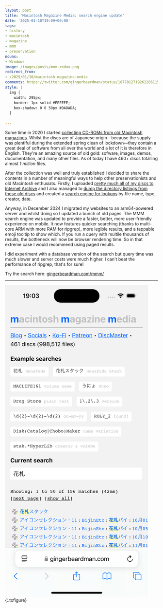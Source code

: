 ```yaml
---
layout: post
title: 'Macintosh Magazine Media: search engine update'
date: '2025-01-10T19:09+00:00'
tags:
- history
- macintosh
- magazine
- mmm
- preservation
nouns:
- Windows
image: /images/posts/mmm-redux.png
redirect_from:
- /2025/01/10/macintosh-magazine-media
comments: https://twitter.com/gingerbeardman/status/1877812719262286115
style: |
  img {
    width: 295px;
    border: 1px solid #EEEEEE;
    box-shadow: 0 0 50px #DADADA;
  }

---
```


Some time in 2020 I started [collecting CD-ROMs from old Macintosh magazines](/2021/10/30/macintosh-magazine-media/). Whilst the discs are of Japanese origin—because the supply was plentiful during the extended spring clean of lockdown—they contain a great deal of software from all over the world and a lot of it is therefore in English. They're an amazing source of old gold: sofware, images, demos, documentation, and many other files. As of today I have 460+ discs totalling almost *1 million* files.

After the collection was well and truly established I decided to share the contents in a number of meaningful ways to help other preservationists and old Macintosh enthusiats. Firstly, I uploaded [pretty much all of my discs to Internet Archive](https://archive.org/details/@gingerbeardman?and%5B%5D=mediatype%3A%22software%22&and%5B%5D=language%3A%22Japanese%22) and I also managed to [dump the directory listings from these old discs](/2022/03/31/working-with-classic-macintosh-text-encodings-in-the-age-of-unicode/) and created a [search engine for lookups](https://www.gingerbeardman.com/mmm/) by file name, type, creator, date.

Anyway, in December 2024 I migrated my websites to an arm64-powered server and whilst doing so I updated a bunch of old pages. The MMM search engine was updated to provide a faster, better, more user-friendly experience on mobile. It now features quicker searching (thanks to multi-core ARM with more RAM for ripgrep), more legible results, and a tappable emoji tooltip to show which. If you run a query with multile thousands of results, the bottleneck will now be browser rendering time. So in that extreme case I would recommend using paged results. 

I did experiment with a database version of the search but query time was much slower and server costs were much higher. I can't beat the performance of ripgrep, that's for sure!

Try the search here: [gingerbeardman.com/mmm/](https://www.gingerbeardman.com/mmm/)

----

![IMG](/images/posts/mmm-redux.png "A sample search for 花札 (Hanafuda)")
{:.tofigure}
